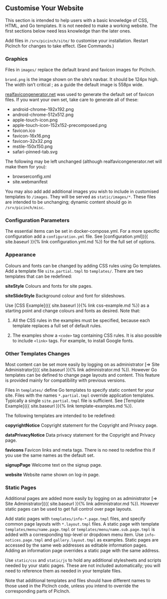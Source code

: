 ## Customise Your Website
This section is intended to help users with a basic knowledge of CSS, HTML, and Go templates. It is not needed to make a working website. The first sections below need less knowledge than the later ones.

Add files in `/srv/picinch/site/` to customise your installation. Restart PicInch for changes to take effect. (See Commands.)

### Graphics
Files in `images/` replace the default brand and favicon images for PicInch.

`brand.png` is the image shown on the site’s navbar. It should be 124px high. The width isn’t critical ; as a guide the default image is 558px wide.

[realfavicongenerator.net][1] was used to generate the default set of favicon files. If you want your own set, take care to generate all of these:
- android-chrome-192x192.png
- android-chrome-512x512.png
- apple-touch-icon.png
- apple-touch-icon-152x152-precomposed.png
- favicon.ico
- favicon-16x16.png
- favicon-32x32.png
- mstile-150x150.png
- safari-pinned-tab.svg

The following may be left unchanged (although realfavicongenerator.net will make them for you):
- browserconfig.xml
- site.webmanifest

You may also add add additional images you wish to include in customised templates to `/images`. They will be served as `static/images/*`. These files are intended to be unchanging; dynamic content should go in
`/srv/picinch/misc`.

### Configuration Parameters
The essential items can be set in docker-compose.yml. For a more specific configuration add a `configuration.yml` file. See [configuration.yml]({{ site.baseurl }}{% link configuration.yml.md %}) for the full set of options.

### Appearance
Colours and fonts can be changed by adding CSS rules using Go templates. Add a template file `site.partial.tmpl` to `templates/`. There are two templates that can be redefined:

**siteStyle** Colours and fonts for site pages.

**siteSlideStyle** Background colour and font for slideshows.

Use [CSS Example]({{ site.baseurl }}{% link css-example.md %}) as a starting point and change colours and fonts as desired. Note that:

1. All the CSS rules in the examples must be specified, because each template replaces a full set of default rules.

1. The examples show a `<code>` tag containing CSS rules. It is also possible to include `<link>` tags. For example, to install Google fonts.

### Other Templates Changes
Most content can be set more easily by logging on as administrator [&#8658; Site Administrator]({{ site.baseurl }}{% link administrator.md %}). However Go templates can be defined to change page layouts and content. This feature is provided mainly for compatibility with previous versions.

Files in `templates/` define Go templates to specify static content for your site. Files with the names `*.partial.tmpl` override application templates. Typically a single `site.partial.tmpl` file is sufficient. See [Template Example]({{ site.baseurl }}{% link template-examples.md %}).

The following templates are intended to be redefined:

**copyrightNotice** Copyright statement for the Copyright and Privacy page.

**dataPrivacyNotice** Data privacy statement for the Copyright and Privacy page.

**favicons** Favicon links and meta tags. There is no need to redefine this if you use the same names as the default set.

**signupPage** Welcome text on the signup page.

**website** Website name shown on log-in page.

### Static Pages
Additional pages are added more easily by logging on as administrator [&#8658; Site Administrator]({{ site.baseurl }}{% link administrator.md %}). However static pages can be used to get full control over page layouts.

Add static pages with `templates/info-*.page.tmpl` files, and specify common page layouts with `*.layout.tmpl` files. A static page with template `templates/menu/name.page.tmpl` or `templates/menu/name.sub.page.tmpl` is added with a corresponding top-level or dropdown menu item. 
Use `info-notices.page.tmpl` and `gallery.layout.tmpl` as examples. Static pages are accessed by the same web addresses as editable information pages. Adding an information page overrides a static page with the same address.

Use `static/css` and `static/js` to hold any additional stylesheets and scripts needed by your static pages.
These are not included automatically; you will need to reference them as needed in your template files.

Note that additional templates and files should have different names to those used in the PicInch code, unless you intend to override the corresponding parts of PicInch.

[1]:	https://realfavicongenerator.net